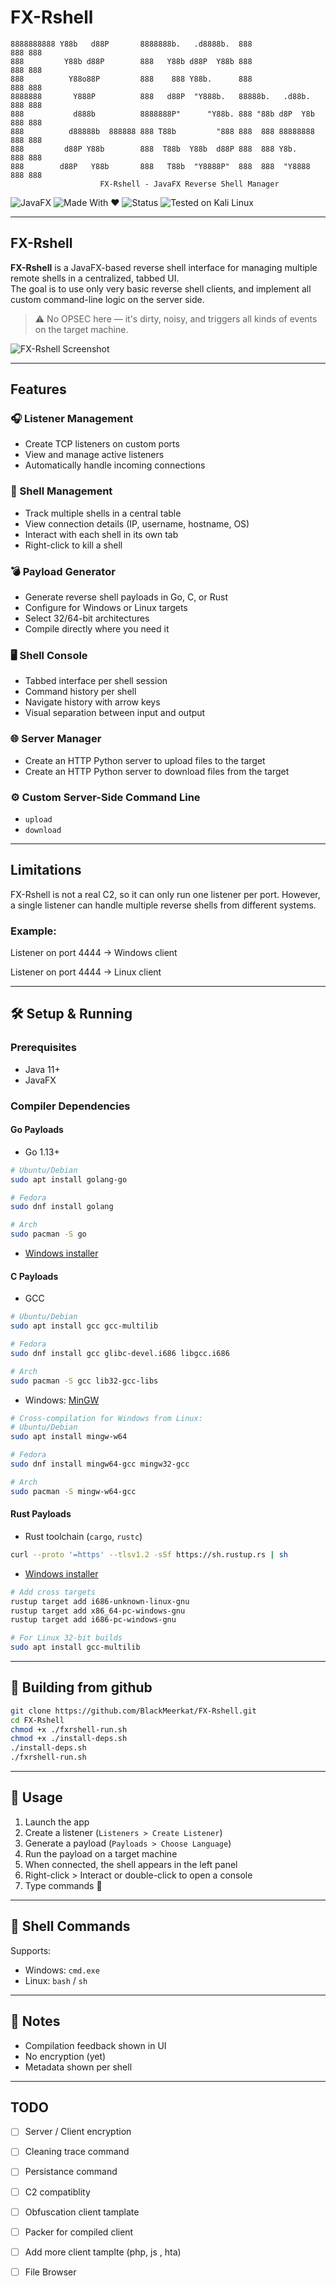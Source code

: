 # FX-Rshell

```
8888888888 Y88b   d88P       8888888b.   .d8888b.  888               888 888 
888         Y88b d88P        888   Y88b d88P  Y88b 888               888 888 
888          Y88o88P         888    888 Y88b.      888               888 888 
8888888       Y888P          888   d88P  "Y888b.   88888b.   .d88b.  888 888 
888           d888b          8888888P"      "Y88b. 888 "88b d8P  Y8b 888 888 
888          d88888b  888888 888 T88b         "888 888  888 88888888 888 888 
888         d88P Y88b        888  T88b  Y88b  d88P 888  888 Y8b.     888 888 
888        d88P   Y88b       888   T88b  "Y8888P"  888  888  "Y8888  888 888 
                    FX-Rshell - JavaFX Reverse Shell Manager
```

![JavaFX](https://img.shields.io/badge/JavaFX-%23ed8b00.svg?style=for-the-badge&logo=java&logoColor=white)
![Made With ❤️](https://img.shields.io/badge/Made%20with-%E2%9D%A4-red?style=for-the-badge)
![Status](https://img.shields.io/badge/Status-Prototype-orange?style=for-the-badge)
![Tested on Kali Linux](https://img.shields.io/badge/Tested%20on-Kali%20Linux-557C94?style=for-the-badge&logo=kalilinux&logoColor=white)

---

## FX-Rshell

**FX-Rshell** is a JavaFX-based reverse shell interface for managing multiple remote shells in a centralized, tabbed UI.  
The goal is to use only very basic reverse shell clients, and implement all custom command-line logic on the server side.

> ⚠️ No OPSEC here — it's dirty, noisy, and triggers all kinds of events on the target machine.


![FX-Rshell Screenshot](screenshots/main.png)

---

## Features

### 🎧 Listener Management

- Create TCP listeners on custom ports  
- View and manage active listeners  
- Automatically handle incoming connections

### 🐚 Shell Management

- Track multiple shells in a central table  
- View connection details (IP, username, hostname, OS)  
- Interact with each shell in its own tab  
- Right-click to kill a shell

### 💣 Payload Generator

- Generate reverse shell payloads in Go, C, or Rust  
- Configure for Windows or Linux targets  
- Select 32/64-bit architectures  
- Compile directly where you need it

### 🖥️ Shell Console

- Tabbed interface per shell session  
- Command history per shell  
- Navigate history with arrow keys  
- Visual separation between input and output

### 🌐 Server Manager

- Create an HTTP Python server to upload files to the target  
- Create an HTTP Python server to download files from the target

### ⚙️ Custom Server-Side Command Line

- `upload`  
- `download`

---

## Limitations
FX-Rshell is not a real C2, so it can only run one listener per port.
However, a single listener can handle multiple reverse shells from different systems.

### Example:
Listener on port 4444 → Windows client


Listener on port 4444 → Linux client

---

## 🛠️ Setup & Running

### Prerequisites

- Java 11+  
- JavaFX  

### Compiler Dependencies

#### Go Payloads

- Go 1.13+

```bash
# Ubuntu/Debian
sudo apt install golang-go

# Fedora
sudo dnf install golang

# Arch
sudo pacman -S go
```

- [Windows installer](https://golang.org/dl/)

#### C Payloads

- GCC

```bash
# Ubuntu/Debian
sudo apt install gcc gcc-multilib

# Fedora
sudo dnf install gcc glibc-devel.i686 libgcc.i686

# Arch
sudo pacman -S gcc lib32-gcc-libs
```

- Windows: [MinGW](http://mingw-w64.org/doku.php/download)

```bash
# Cross-compilation for Windows from Linux:
# Ubuntu/Debian
sudo apt install mingw-w64

# Fedora
sudo dnf install mingw64-gcc mingw32-gcc

# Arch
sudo pacman -S mingw-w64-gcc
```

#### Rust Payloads

- Rust toolchain (`cargo`, `rustc`)

```bash
curl --proto '=https' --tlsv1.2 -sSf https://sh.rustup.rs | sh
```

- [Windows installer](https://www.rust-lang.org/tools/install)

```bash
# Add cross targets
rustup target add i686-unknown-linux-gnu
rustup target add x86_64-pc-windows-gnu
rustup target add i686-pc-windows-gnu

# For Linux 32-bit builds
sudo apt install gcc-multilib
```

---

## 🧱 Building from github

```bash
git clone https://github.com/BlackMeerkat/FX-Rshell.git
cd FX-Rshell
chmod +x ./fxrshell-run.sh
chmod +x ./install-deps.sh
./install-deps.sh
./fxrshell-run.sh
```

---

## 🪪 Usage

1. Launch the app  
2. Create a listener (`Listeners > Create Listener`)  
3. Generate a payload (`Payloads > Choose Language`)  
4. Run the payload on a target machine  
5. When connected, the shell appears in the left panel  
6. Right-click > Interact or double-click to open a console  
7. Type commands 🚀  

---

## 💬 Shell Commands

Supports:

- Windows: `cmd.exe`  
- Linux: `bash` / `sh`

---

## 📁 Notes

- Compilation feedback shown in UI  
- No encryption (yet)  
- Metadata shown per shell  

---

## TODO
- [ ] Server / Client encryption
- [ ] Cleaning trace command
- [ ] Persistance command
- [ ] C2 compatiblity
- [ ] Obfuscation client tamplate
- [ ] Packer for compiled client
- [ ] Add more client tamplte (php, js , hta)
- [ ] File Browser

